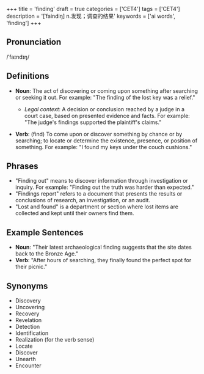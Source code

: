 +++
title = 'finding'
draft = true
categories = ['CET4']
tags = ['CET4']
description = '[ˈfaindiŋ] n.发现；调查的结果'
keywords = ['ai words', 'finding']
+++

## Pronunciation
/ˈfaɪndɪŋ/

## Definitions
- **Noun**: The act of discovering or coming upon something after searching or seeking it out. For example: "The finding of the lost key was a relief."
  - _Legal context_: A decision or conclusion reached by a judge in a court case, based on presented evidence and facts. For example: "The judge's findings supported the plaintiff's claims."
  
- **Verb**: (find) To come upon or discover something by chance or by searching; to locate or determine the existence, presence, or position of something. For example: "I found my keys under the couch cushions."

## Phrases
- "Finding out" means to discover information through investigation or inquiry. For example: "Finding out the truth was harder than expected."
- "Findings report" refers to a document that presents the results or conclusions of research, an investigation, or an audit.
- "Lost and found" is a department or section where lost items are collected and kept until their owners find them.

## Example Sentences
- **Noun**: "Their latest archaeological finding suggests that the site dates back to the Bronze Age."
- **Verb**: "After hours of searching, they finally found the perfect spot for their picnic."

## Synonyms
- Discovery
- Uncovering
- Recovery
- Revelation
- Detection
- Identification
- Realization (for the verb sense)
- Locate
- Discover
- Unearth
- Encounter
